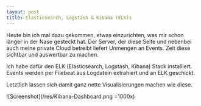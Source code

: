 ```yaml
---
layout: post
title: Elasticsearch, Logstash & Kibana (ELK)s
---
```


Heute bin ich mal dazu gekommen, etwas einzurichten, was mir schon länger in der Nase gesteckt hat.
Der Server, der diese Seite und nebenbei auch meine private Cloud betreibt liefert Unmengen an Events. Zeit diese sichtbar und auswertbar zu machen.

Ich habe dafür den ELK (Elasticsearch, Logstash, Kibana) Stack installiert.
Events werden per Filebeat aus Logdatein extrahiert und an ELK geschickt.

Letztlich lassen sich damit ganz nette Visualisierungen machen wie diese.

![Screenshot](/res/Kibana-Dashboard.png =1000x)

